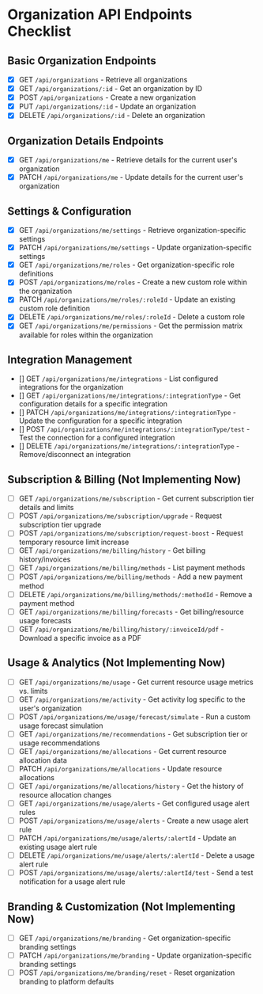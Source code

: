 # Organization API Endpoints Checklist

## Basic Organization Endpoints
- [x] GET `/api/organizations` - Retrieve all organizations
- [x] GET `/api/organizations/:id` - Get an organization by ID
- [x] POST `/api/organizations` - Create a new organization
- [x] PUT `/api/organizations/:id` - Update an organization
- [x] DELETE `/api/organizations/:id` - Delete an organization

## Organization Details Endpoints
- [x] GET `/api/organizations/me` - Retrieve details for the current user's organization
- [x] PATCH `/api/organizations/me` - Update details for the current user's organization

## Settings & Configuration
- [x] GET `/api/organizations/me/settings` - Retrieve organization-specific settings
- [x] PATCH `/api/organizations/me/settings` - Update organization-specific settings
- [x] GET `/api/organizations/me/roles` - Get organization-specific role definitions
- [x] POST `/api/organizations/me/roles` - Create a new custom role within the organization
- [x] PATCH `/api/organizations/me/roles/:roleId` - Update an existing custom role definition
- [x] DELETE `/api/organizations/me/roles/:roleId` - Delete a custom role
- [x] GET `/api/organizations/me/permissions` - Get the permission matrix available for roles within the organization

## Integration Management
- [] GET `/api/organizations/me/integrations` - List configured integrations for the organization
- [] GET `/api/organizations/me/integrations/:integrationType` - Get configuration details for a specific integration
- [] PATCH `/api/organizations/me/integrations/:integrationType` - Update the configuration for a specific integration
- [] POST `/api/organizations/me/integrations/:integrationType/test` - Test the connection for a configured integration
- [] DELETE `/api/organizations/me/integrations/:integrationType` - Remove/disconnect an integration

## Subscription & Billing (Not Implementing Now)
- [ ] GET `/api/organizations/me/subscription` - Get current subscription tier details and limits
- [ ] POST `/api/organizations/me/subscription/upgrade` - Request subscription tier upgrade
- [ ] POST `/api/organizations/me/subscription/request-boost` - Request temporary resource limit increase
- [ ] GET `/api/organizations/me/billing/history` - Get billing history/invoices
- [ ] GET `/api/organizations/me/billing/methods` - List payment methods
- [ ] POST `/api/organizations/me/billing/methods` - Add a new payment method
- [ ] DELETE `/api/organizations/me/billing/methods/:methodId` - Remove a payment method
- [ ] GET `/api/organizations/me/billing/forecasts` - Get billing/resource usage forecasts
- [ ] GET `/api/organizations/me/billing/history/:invoiceId/pdf` - Download a specific invoice as a PDF

## Usage & Analytics (Not Implementing Now)
- [ ] GET `/api/organizations/me/usage` - Get current resource usage metrics vs. limits
- [ ] GET `/api/organizations/me/activity` - Get activity log specific to the user's organization
- [ ] POST `/api/organizations/me/usage/forecast/simulate` - Run a custom usage forecast simulation
- [ ] GET `/api/organizations/me/recommendations` - Get subscription tier or usage recommendations
- [ ] GET `/api/organizations/me/allocations` - Get current resource allocation data
- [ ] PATCH `/api/organizations/me/allocations` - Update resource allocations
- [ ] GET `/api/organizations/me/allocations/history` - Get the history of resource allocation changes
- [ ] GET `/api/organizations/me/usage/alerts` - Get configured usage alert rules
- [ ] POST `/api/organizations/me/usage/alerts` - Create a new usage alert rule
- [ ] PATCH `/api/organizations/me/usage/alerts/:alertId` - Update an existing usage alert rule
- [ ] DELETE `/api/organizations/me/usage/alerts/:alertId` - Delete a usage alert rule
- [ ] POST `/api/organizations/me/usage/alerts/:alertId/test` - Send a test notification for a usage alert rule

## Branding & Customization (Not Implementing Now)
- [ ] GET `/api/organizations/me/branding` - Get organization-specific branding settings
- [ ] PATCH `/api/organizations/me/branding` - Update organization-specific branding settings
- [ ] POST `/api/organizations/me/branding/reset` - Reset organization branding to platform defaults 
